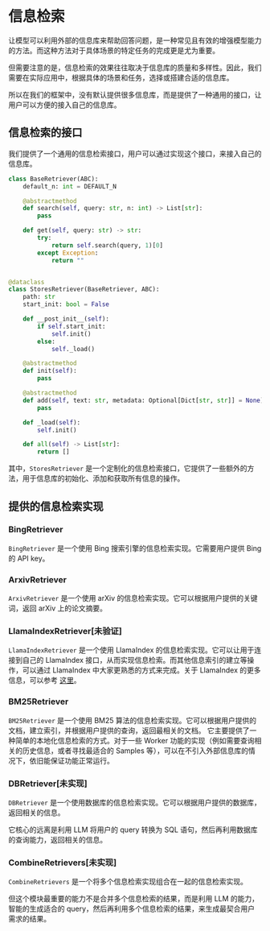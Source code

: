 # 信息检索

让模型可以利用外部的信息库来帮助回答问题，是一种常见且有效的增强模型能力的方法。而这种方法对于具体场景的特定任务的完成更是尤为重要。

但需要注意的是，信息检索的效果往往取决于信息库的质量和多样性。因此，我们需要在实际应用中，根据具体的场景和任务，选择或搭建合适的信息库。

所以在我们的框架中，没有默认提供很多信息库，而是提供了一种通用的接口，让用户可以方便的接入自己的信息库。

## 信息检索的接口

我们提供了一个通用的信息检索接口，用户可以通过实现这个接口，来接入自己的信息库。

```python
class BaseRetriever(ABC):
    default_n: int = DEFAULT_N

    @abstractmethod
    def search(self, query: str, n: int) -> List[str]:
        pass

    def get(self, query: str) -> str:
        try:
            return self.search(query, 1)[0]
        except Exception:
            return ""


@dataclass
class StoresRetriever(BaseRetriever, ABC):
    path: str
    start_init: bool = False

    def __post_init__(self):
        if self.start_init:
            self.init()
        else:
            self._load()

    @abstractmethod
    def init(self):
        pass

    @abstractmethod
    def add(self, text: str, metadata: Optional[Dict[str, str]] = None):
        pass

    def _load(self):
        self.init()

    def all(self) -> List[str]:
        return []
```

其中，`StoresRetriever` 是一个定制化的信息检索接口，它提供了一些额外的方法，用于信息库的初始化、添加和获取所有信息的操作。

## 提供的信息检索实现

### BingRetriever

`BingRetriever` 是一个使用 Bing 搜索引擎的信息检索实现。它需要用户提供 Bing 的 API key。

### ArxivRetriever

`ArxivRetriever` 是一个使用 arXiv 的信息检索实现。它可以根据用户提供的关键词，返回 arXiv 上的论文摘要。

### LlamaIndexRetriever[未验证]

`LlamaIndexRetriever` 是一个使用 LlamaIndex 的信息检索实现。它可以让用于连接到自己的 LlamaIndex 接口，从而实现信息检索。而其他信息索引的建立等操作，可以通过 LlamaIndex 中大家更熟悉的方式来完成。关于 LlamaIndex 的更多信息，可以参考 [这里](https://docs.llamaindex.ai/en/stable/)。

### BM25Retriever

`BM25Retriever` 是一个使用 BM25 算法的信息检索实现。它可以根据用户提供的文档，建立索引，并根据用户提供的查询，返回最相关的文档。
它主要提供了一种简单的本地化信息检索的方式。对于一些 Worker 功能的实现（例如需要查询相关的历史信息，或者寻找最适合的 Samples 等），可以在不引入外部信息库的情况下，依旧能保证功能正常运行。

### DBRetriever[未实现]

`DBRetriever` 是一个使用数据库的信息检索实现。它可以根据用户提供的数据库，返回相关的信息。

它核心的远离是利用 LLM 将用户的 query 转换为 SQL 语句，然后再利用数据库的查询能力，返回相关的信息。

### CombineRetrievers[未实现]

`CombineRetrievers` 是一个将多个信息检索实现组合在一起的信息检索实现。

但这个模块最重要的能力不是合并多个信息检索的结果，而是利用 LLM 的能力，智能的生成适合的 query，然后再利用多个信息检索的结果，来生成最契合用户需求的结果。
